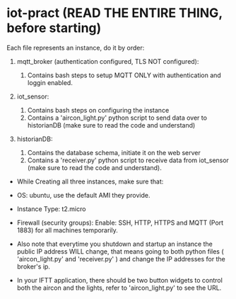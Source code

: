 # iot-pract (READ THE ENTIRE THING, before starting)

Each file represents an instance, do it by order:
1) mqtt_broker (authentication configured, TLS NOT configured):
   1) Contains bash steps to setup MQTT ONLY with authentication and loggin enabled.
   
3) iot_sensor:
   1) Contains bash steps on configuring the instance
   2) Contains a 'aircon_light.py' python script to send data over to historianDB (make sure to read the code and understand)
       
4) historianDB:
   1) Contains the database schema, initiate it on the web server
   2) Contains a 'receiver.py' python script to receive data from iot_sensor (make sure to read the code and understand).

* While Creating all three instances, make sure that:
* OS: ubuntu, use the default AMI they provide.
* Instance Type: t2.micro
* Firewall (security groups): Enable: SSH, HTTP, HTTPS and MQTT (Port 1883) for all machines temporarily.
      
* Also note that everytime you shutdown and startup an instance the public IP address WILL change, that means going to both python files ( 'aircon_light.py' and 'receiver.py' ) and change the IP addresses for the broker's ip.
* In your IFTT application, there should be two button widgets to control both the aircon and the lights, refer to 'aircon_light.py' to see the URL.


